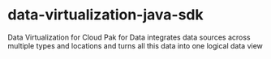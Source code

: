 # data-virtualization-java-sdk
Data Virtualization for Cloud Pak for Data integrates data sources across multiple types and locations and turns all this data into one logical data view
